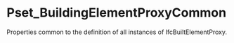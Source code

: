# Pset_BuildingElementProxyCommon

Properties common to the definition of all instances of IfcBuiltElementProxy.
